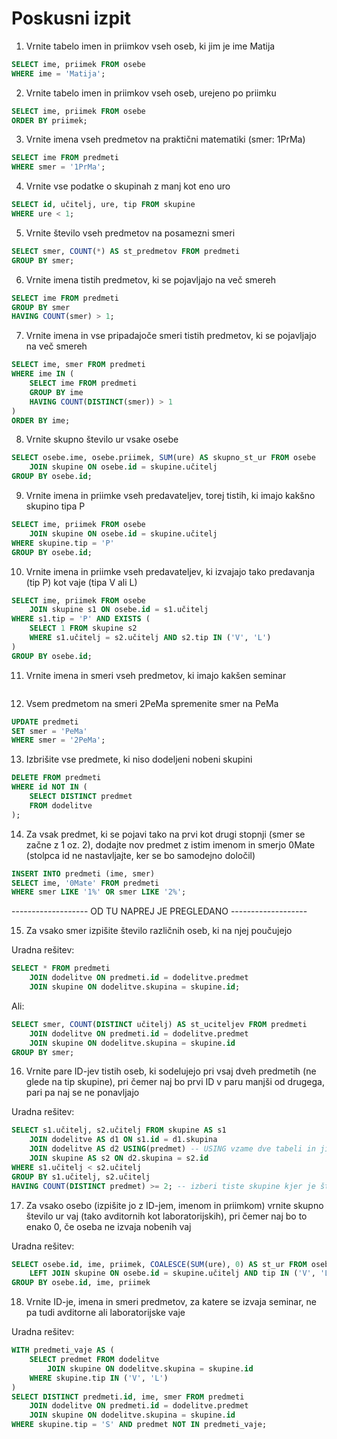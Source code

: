 # Poskusni izpit

1. Vrnite tabelo imen in priimkov vseh oseb, ki jim je ime Matija
```sql
SELECT ime, priimek FROM osebe
WHERE ime = 'Matija';
```

2. Vrnite tabelo imen in priimkov vseh oseb, urejeno po priimku
```sql
SELECT ime, priimek FROM osebe
ORDER BY priimek;
```

3. Vrnite imena vseh predmetov na praktični matematiki (smer: 1PrMa)
```sql
SELECT ime FROM predmeti
WHERE smer = '1PrMa';
```

4. Vrnite vse podatke o skupinah z manj kot eno uro
```sql
SELECT id, učitelj, ure, tip FROM skupine
WHERE ure < 1;
```

5. Vrnite število vseh predmetov na posamezni smeri
```sql
SELECT smer, COUNT(*) AS st_predmetov FROM predmeti
GROUP BY smer;
```

6. Vrnite imena tistih predmetov, ki se pojavljajo na več smereh
```sql
SELECT ime FROM predmeti
GROUP BY smer
HAVING COUNT(smer) > 1;
```

7. Vrnite imena in vse pripadajoče smeri tistih predmetov, ki se pojavljajo na več smereh
```sql
SELECT ime, smer FROM predmeti
WHERE ime IN (
    SELECT ime FROM predmeti
    GROUP BY ime
    HAVING COUNT(DISTINCT(smer)) > 1
)
ORDER BY ime;
```

8. Vrnite skupno število ur vsake osebe
```sql
SELECT osebe.ime, osebe.priimek, SUM(ure) AS skupno_st_ur FROM osebe
    JOIN skupine ON osebe.id = skupine.učitelj
GROUP BY osebe.id;
```

9. Vrnite imena in priimke vseh predavateljev, torej tistih, ki imajo kakšno skupino tipa P
```sql
SELECT ime, priimek FROM osebe
    JOIN skupine ON osebe.id = skupine.učitelj
WHERE skupine.tip = 'P'
GROUP BY osebe.id;
```

10. Vrnite imena in priimke vseh predavateljev, ki izvajajo tako predavanja (tip P) kot vaje (tipa V ali L)
```sql
SELECT ime, priimek FROM osebe
    JOIN skupine s1 ON osebe.id = s1.učitelj
WHERE s1.tip = 'P' AND EXISTS (
    SELECT 1 FROM skupine s2
    WHERE s1.učitelj = s2.učitelj AND s2.tip IN ('V', 'L')
)
GROUP BY osebe.id;
```

11. Vrnite imena in smeri vseh predmetov, ki imajo kakšen seminar
```sql

```

12. Vsem predmetom na smeri 2PeMa spremenite smer na PeMa
```sql
UPDATE predmeti
SET smer = 'PeMa'
WHERE smer = '2PeMa';
```

13. Izbrišite vse predmete, ki niso dodeljeni nobeni skupini
```sql
DELETE FROM predmeti
WHERE id NOT IN (
    SELECT DISTINCT predmet
    FROM dodelitve
);
```

14. Za vsak predmet, ki se pojavi tako na prvi kot drugi stopnji (smer se začne z 1 oz. 2), dodajte nov predmet z istim imenom in smerjo 0Mate (stolpca id ne nastavljajte, ker se bo samodejno določil)
```sql
INSERT INTO predmeti (ime, smer)
SELECT ime, '0Mate' FROM predmeti
WHERE smer LIKE '1%' OR smer LIKE '2%';
```
------------------- OD TU NAPREJ JE PREGLEDANO -------------------

15. Za vsako smer izpišite število različnih oseb, ki na njej poučujejo

Uradna rešitev:
```sql
SELECT * FROM predmeti
    JOIN dodelitve ON predmeti.id = dodelitve.predmet
    JOIN skupine ON dodelitve.skupina = skupine.id;
```
Ali:
```sql
SELECT smer, COUNT(DISTINCT učitelj) AS st_uciteljev FROM predmeti
    JOIN dodelitve ON predmeti.id = dodelitve.predmet
    JOIN skupine ON dodelitve.skupina = skupine.id
GROUP BY smer;
```

16. Vrnite pare ID-jev tistih oseb, ki sodelujejo pri vsaj dveh predmetih (ne glede na tip skupine), pri čemer naj bo prvi ID v paru manjši od drugega, pari pa naj se ne ponavljajo

Uradna rešitev:
```sql
SELECT s1.učitelj, s2.učitelj FROM skupine AS s1
    JOIN dodelitve AS d1 ON s1.id = d1.skupina
    JOIN dodelitve AS d2 USING(predmet) -- USING vzame dve tabeli in jih združi glede na stolpec predmet
    JOIN skupine AS s2 ON d2.skupina = s2.id
WHERE s1.učitelj < s2.učitelj
GROUP BY s1.učitelj, s2.učitelj
HAVING COUNT(DISTINCT predmet) >= 2; -- izberi tiste skupine kjer je število različnih predmetov vsaj 2
```

17. Za vsako osebo (izpišite jo z ID-jem, imenom in priimkom) vrnite skupno število ur vaj (tako avditornih kot laboratorijskih), pri čemer naj bo to enako 0, če oseba ne izvaja nobenih vaj

Uradna rešitev:
```sql
SELECT osebe.id, ime, priimek, COALESCE(SUM(ure), 0) AS st_ur FROM osebe
    LEFT JOIN skupine ON osebe.id = skupine.učitelj AND tip IN ('V', 'L')
GROUP BY osebe.id, ime, priimek
```

18. Vrnite ID-je, imena in smeri predmetov, za katere se izvaja seminar, ne pa tudi avditorne ali laboratorijske vaje

Uradna rešitev:
```sql
WITH predmeti_vaje AS (
    SELECT predmet FROM dodelitve
        JOIN skupine ON dodelitve.skupina = skupine.id
    WHERE skupine.tip IN ('V', 'L')
)
SELECT DISTINCT predmeti.id, ime, smer FROM predmeti
    JOIN dodelitve ON predmeti.id = dodelitve.predmet
    JOIN skupine ON dodelitve.skupina = skupine.id
WHERE skupine.tip = 'S' AND predmet NOT IN predmeti_vaje;
```